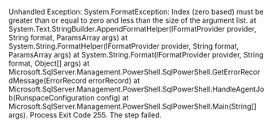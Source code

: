 Unhandled Exception: System.FormatException: Index (zero based) must be greater than or equal to zero and less than the size of the argument list.     at System.Text.StringBuilder.AppendFormatHelper(IFormatProvider provider, String format, ParamsArray args)     at System.String.FormatHelper(IFormatProvider provider, String format, ParamsArray args)     at System.String.Format(IFormatProvider provider, String format, Object[] args)     at Microsoft.SqlServer.Management.PowerShell.SqlPowerShell.GetErrorRecordMessage(ErrorRecord errorRecord)     at Microsoft.SqlServer.Management.PowerShell.SqlPowerShell.HandleAgentJob(RunspaceConfiguration config)     at Microsoft.SqlServer.Management.PowerShell.SqlPowerShell.Main(String[] args).  Process Exit Code 255.  The step failed.
